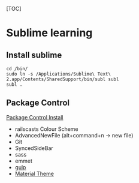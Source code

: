 [TOC]
# Sublime learning

## Install sublime


```
cd /bin/
sudo ln -s /Applications/Sublime\ Text\ 2.app/Contents/SharedSupport/bin/subl subl
subl .
```

## Package Control

[Package Control Install](https://packagecontrol.io/installation)

* railscasts Colour Scheme
* AdvancedNewFile  (alt+command+n -> new file)
* Git
* SyncedSideBar
* sass
* emmet
* [gulp](https://github.com/NicoSantangelo/sublime-gulp)
* [Material Theme](https://github.com/equinusocio/material-theme)






